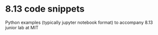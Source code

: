 # 8.13 code snippets
 Python examples (typically jupyter notebook format) to accompany 8.13 junior lab at MIT
